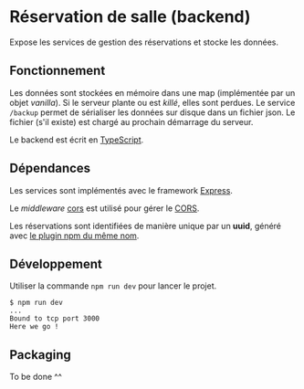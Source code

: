 
# Réservation de salle (backend)

Expose les services de gestion des réservations et stocke les données.

## Fonctionnement

Les données sont stockées en mémoire dans une map (implémentée par un objet _vanilla_). Si le serveur plante ou est _killé_, elles sont perdues. Le service `/backup` permet de sérialiser les données sur disque dans un fichier json. Le fichier (s'il existe) est chargé au prochain démarrage du serveur.

Le backend est écrit en [TypeScript](https://www.typescriptlang.org).

## Dépendances

Les services sont implémentés avec le framework [Express](https://expressjs.com).

Le _middleware_ [cors](https://www.npmjs.com/package/cors) est utilisé pour gérer le [CORS](https://developer.mozilla.org/fr/docs/Web/HTTP/CORS).

Les réservations sont identifiées de manière unique par un **uuid**, généré avec [le plugin npm du même nom](https://www.npmjs.com/package/uuid).

## Développement 

Utiliser la commande `npm run dev` pour lancer le projet.

```
$ npm run dev
...
Bound to tcp port 3000
Here we go !
```

## Packaging

To be done ^^